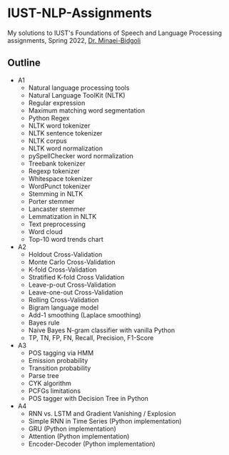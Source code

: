 # IUST-NLP-Assignments
My solutions to IUST's Foundations of Speech and Language Processing assignments, Spring 2022, [Dr. Minaei-Bidgoli](https://scholar.google.com/citations?user=M8tgU-wAAAAJ&hl=en)


## Outline

- A1
	- Natural language processing tools
	- Natural Language ToolKit (NLTK)
	- Regular expression
	- Maximum matching word segmentation
	- Python Regex
	- NLTK word tokenizer
	- NLTK sentence tokenizer
	- NLTK corpus
	- NLTK word normalization
	- pySpellChecker word normalization
	- Treebank tokenizer
	- Regexp tokenizer
	- Whitespace tokenizer
	- WordPunct tokenizer
	- Stemming in NLTK
	- Porter stemmer
	- Lancaster stemmer
	- Lemmatization in NLTK
	- Text preprocessing
	- Word cloud
	- Top-10 word trends chart
- A2
	- Holdout Cross-Validation
	- Monte Carlo Cross-Validation
	- K-fold Cross-Validation
	- Stratified K-fold Cross Validation
	- Leave-p-out Cross-Validation
	- Leave-one-out Cross-Validation
	- Rolling Cross-Validation
	- Bigram language model
	- Add-1 smoothing (Laplace smoothing)
	- Bayes rule
	- Naive Bayes N-gram classifier with vanilla Python
	- TP, TN, FP, FN, Recall, Precision, F1-Score
- A3
	- POS tagging via HMM
	- Emission probability
    - Transition probability
	- Parse tree
	- CYK algorithm
	- PCFGs limitations
	- POS tagger with Decision Tree in Python
- A4
	- RNN vs. LSTM and Gradient Vanishing / Explosion
	- Simple RNN in Time Series (Python implementation)
	- GRU (Python implementation)
	- Attention (Python implementation)
	- Encoder-Decoder (Python implementation)
